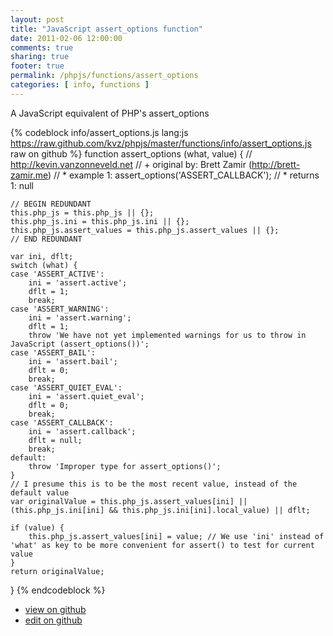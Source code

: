 ```yaml
---
layout: post
title: "JavaScript assert_options function"
date: 2011-02-06 12:00:00
comments: true
sharing: true
footer: true
permalink: /phpjs/functions/assert_options
categories: [ info, functions ]
---
```

A JavaScript equivalent of PHP's assert_options
<!-- more -->
{% codeblock info/assert_options.js lang:js https://raw.github.com/kvz/phpjs/master/functions/info/assert_options.js raw on github %}
function assert_options (what, value) {
    // http://kevin.vanzonneveld.net
    // +   original by: Brett Zamir (http://brett-zamir.me)
    // *     example 1: assert_options('ASSERT_CALLBACK');
    // *     returns 1: null

    // BEGIN REDUNDANT
    this.php_js = this.php_js || {};
    this.php_js.ini = this.php_js.ini || {};
    this.php_js.assert_values = this.php_js.assert_values || {};
    // END REDUNDANT

    var ini, dflt;
    switch (what) {
    case 'ASSERT_ACTIVE':
        ini = 'assert.active';
        dflt = 1;
        break;
    case 'ASSERT_WARNING':
        ini = 'assert.warning';
        dflt = 1;
        throw 'We have not yet implemented warnings for us to throw in JavaScript (assert_options())';
    case 'ASSERT_BAIL':
        ini = 'assert.bail';
        dflt = 0;
        break;
    case 'ASSERT_QUIET_EVAL':
        ini = 'assert.quiet_eval';
        dflt = 0;
        break;
    case 'ASSERT_CALLBACK':
        ini = 'assert.callback';
        dflt = null;
        break;
    default:
        throw 'Improper type for assert_options()';
    }
    // I presume this is to be the most recent value, instead of the default value
    var originalValue = this.php_js.assert_values[ini] || (this.php_js.ini[ini] && this.php_js.ini[ini].local_value) || dflt;

    if (value) {
        this.php_js.assert_values[ini] = value; // We use 'ini' instead of 'what' as key to be more convenient for assert() to test for current value
    }
    return originalValue;
}
{% endcodeblock %}
<ul>
 <li><a href="https://github.com/kvz/phpjs/blob/master/functions/info/assert_options.js">view on github</a></li>
 <li><a href="https://github.com/kvz/phpjs/edit/master/functions/info/assert_options.js">edit on github</a></li>
</ul>
